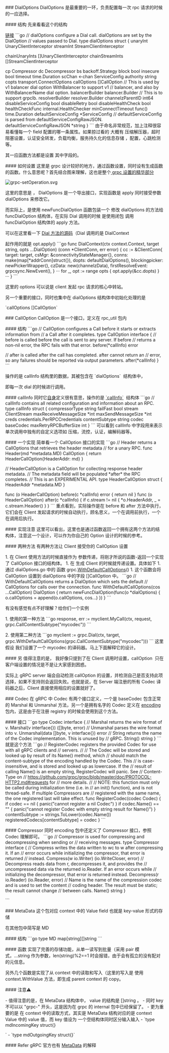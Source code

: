\### DialOptions
DialOptions 是最重要的一环，负责配置每一次 rpc 请求的时候的一应选择。

\#### 结构
先来看看这个的结构

[链接](https://sourcegraph.com/github.com/grpc/grpc-go/-/blob/dialoptions.go#L41)
\`\`\`go
// dialOptions configure a Dial call. dialOptions are set by the DialOption
// values passed to Dial.
type dialOptions struct {
 unaryInt UnaryClientInterceptor
 streamInt StreamClientInterceptor

 chainUnaryInts []UnaryClientInterceptor
 chainStreamInts []StreamClientInterceptor

 cp Compressor
 dc Decompressor
 bs backoff.Strategy
 block bool
 insecure bool
 timeout time.Duration
 scChan <-chan ServiceConfig
 authority string
 copts transport.ConnectOptions
 callOptions []CallOption
 // This is used by v1 balancer dial option WithBalancer to support v1
 // balancer, and also by WithBalancerName dial option.
 balancerBuilder balancer.Builder
 // This is to support grpclb.
 resolverBuilder resolver.Builder
 channelzParentID int64
 disableServiceConfig bool
 disableRetry bool
 disableHealthCheck bool
 healthCheckFunc internal.HealthChecker
 minConnectTimeout func() time.Duration
 defaultServiceConfig \*ServiceConfig // defaultServiceConfig is parsed from defaultServiceConfigRawJSON.
 defaultServiceConfigRawJSON \*string
}
\`\`\`
由于命名非常规范，加上注释很容易看懂每一个 field 配置的哪一条属性。如果掠过看的 大概有 压缩解压器，超时阻塞设置，认证安全转发，负载均衡，服务持久化的信息存储 ，配置，心跳检测等。

其一应函数方法都是设置 其中字段的。

\#### 如何设置
这里是 grpc 设计较好的地方，通过函数设置，同时设有生成函数的函数。什么意思呢？首先结合图来理解，这也是整个[ grpc 设置的精华部分](https://sourcegraph.com/github.com/grpc/grpc-go/-/blob/dialoptions.go#L74)

![grpc-setOperation.svg](https://cdn.nlark.com/yuque/0/2019/svg/176280/1564060510943-3faee934-4035-474e-ac4d-b8ae9ee446b1.svg#align=left&display=inline&height=261&margin=%5Bobject%20Object%5D&name=grpc-setOperation.svg&originHeight=261&originWidth=714&size=11210&status=done&style=none&width=714)

这里的意思是 ， DialOptions 是一个导出接口，实现函数是 apply 同时接受参数 dialOptions 来修改它。

而实际上，是使用 newFuncDialOption 函数包装一个 修改 dialOptions 的方法给 funcDialOption 结构体，在实际 Dial 调用的时候 是使用闭包 调用 funcDialOption 结构体的 apply 方法。

可以在这里看一下 [Dial 方法的源码](https://sourcegraph.com/github.com/grpc/grpc-go/-/blob/clientconn.go#L123)（Dial 调用的是 DialContext

起作用的就是 opt.apply()
\`\`\`go
func DialContext(ctx context.Context, target string, opts ...DialOption) (conn \*ClientConn, err error) {
 cc := &ClientConn{
 target: target,
 csMgr: &connectivityStateManager{},
 conns: make(map[\*addrConn]struct{}),
 dopts: defaultDialOptions(),
 blockingpicker: newPickerWrapper(),
 czData: new(channelzData),
 firstResolveEvent: grpcsync.NewEvent(),
 }
 ···
 for \_, opt := range opts {
 opt.apply(&cc.dopts)
 }
 ···
}
\`\`\`

这里的 options 可以说是 client 发起 rpc 请求的核心中转站。

另一个重要的接口，同时也集中在 dialOptions 结构体中初始化处理的是

\`callOptions []CallOption\`

\### CallOption
CallOption 是一个接口，定义在 rpc\_util 包内

\#### 结构
\`\`\`go
// CallOption configures a Call before it starts or extracts information from
// a Call after it completes.
type CallOption interface {
 // before is called before the call is sent to any server. If before
 // returns a non-nil error, the RPC fails with that error.
 before(\*callInfo) error

 // after is called after the call has completed. after cannot return an
 // error, so any failures should be reported via output parameters.
 after(\*callInfo)
}
\`\`\`

操作的是 callInfo 结构里的数据，其被包含在 \`dialOptions\`  结构体中，

即每一次 dial 的时候进行调用。

\#### callInfo
同时它[自身](https://sourcegraph.com/github.com/grpc/grpc-go/-/blob/rpc\_util.go#L176)定义很有意思，操作的是 [\`callInfo\`](https://sourcegraph.com/github.com/grpc/grpc-go/-/blob/rpc\_util.go#L155)  结构体
\`\`\`go
// callInfo contains all related configuration and information about an RPC.
type callInfo struct {
 compressorType string
 failFast bool
 stream ClientStream
 maxReceiveMessageSize \*int
 maxSendMessageSize \*int
 creds credentials.PerRPCCredentials
 contentSubtype string
 codec baseCodec
 maxRetryRPCBufferSize int
}
\`\`\`
可以看到 callInfo 中字段用来表示 单次调用中独有的自定义选项如 压缩，流控，认证，编解码器等。

\#### 一个实现
简单看一个 CallOption 接口的实现
\`\`\`go
// Header returns a CallOptions that retrieves the header metadata
// for a unary RPC.
func Header(md \*metadata.MD) CallOption {
 return HeaderCallOption{HeaderAddr: md}
}

// HeaderCallOption is a CallOption for collecting response header metadata.
// The metadata field will be populated \*after\* the RPC completes.
// This is an EXPERIMENTAL API.
type HeaderCallOption struct {
 HeaderAddr \*metadata.MD
}

func (o HeaderCallOption) before(c \*callInfo) error { return nil }
func (o HeaderCallOption) after(c \*callInfo) {
 if c.stream != nil {
 \*o.HeaderAddr, \_ = c.stream.Header()
 }
}
\`\`\`
重点看到，实际操作是在 before 和 after 方法中执行，它们会在 Client 发起请求的时候自动执行，顾名思义，一个在调用前执行，一个在调用后执行。

\#### 实现注意
这里可以看出，这里也是通过函数返回一个拥有这两个方法的结构体，注意这一个设计，可以作为你自己的 Option 设计的时候的参考。

\#### 两种方法
有两种方法让 Client 接受你的 CallOption 设置

1\. 在 Client 使用方法的时候直接作为 参数传递，将刚才所说的函数-返回一个实现了 CallOption 接口的结构体。
1\. 在 生成 Client 的时候就传递设置。具体如下
 1\. 通过 dialOptions.go 中的 函数 grpc.[WithDefaultCallOptions](https://sourcegraph.com/github.com/grpc/grpc-go/-/blob/dialoptions.go#L155:59)()
 1\. 这个函数会将 CallOption 设置到 dialOptions 中的字段 []CallOption 中。
\`\`\`go
// WithDefaultCallOptions returns a DialOption which sets the default
// CallOptions for calls over the connection.
func WithDefaultCallOptions(cos ...CallOption) DialOption {
 return newFuncDialOption(func(o \*dialOptions) {
 o.callOptions = append(o.callOptions, cos...)
 })
}
\`\`\`

有没有感觉有点不好理解？给你们一个实例

1\. 使用的第一种方法
\`\`\`go
response, err := myclient.MyCall(ctx, request, grpc.CallContentSubtype("mycodec"))
\`\`\`

2\. 使用第二种方法
\`\`\`go
myclient := grpc.Dial(ctx, target, grpc.WithDefaultCallOptions(grpc.CallContentSubtype("mycodec")))
\`\`\`
这里假设 我们设置了一个 mycodec 的译码器。马上下面解释它的设计。

\#### 另
值得注意的是， 我好像只提到了在 Client 调用时设置，callOption  只在客户端设置的情况是不是让大家感到困惑。

实际上 gRPC server 端会自动检测 callOption 的设置，并检测自己是否支持此项选择，如果不支持则会返回失败。也就是说，在 Server 端注册的所有 Codec 译码器之后，Client 直接使用相应的设置就好了。

\### Codec
在 gRPC 中 Codec 有两个接口定义，一个是 baseCodec 包含正常的 Marshal 和 Unmarshal 方法，另一个是拥有名字的 Codec 定义在 [encoding](https://sourcegraph.com/github.com/grpc/grpc-go/-/blob/encoding/encoding.go#L74:22) 包内，这是由于在注册 registry 的时候会使用到这个方法。

\#### 接口
\`\`\`go
type Codec interface {
 // Marshal returns the wire format of v.
 Marshal(v interface{}) ([]byte, error)
 // Unmarshal parses the wire format into v.
 Unmarshal(data []byte, v interface{}) error
 // String returns the name of the Codec implementation. This is unused by
 // gRPC.
 String() string
}
\`\`\`
就是这个方法
\`\`\`go
// RegisterCodec registers the provided Codec for use with all gRPC clients and
// servers.
//
// The Codec will be stored and looked up by result of its Name() method, which
// should match the content-subtype of the encoding handled by the Codec. This
// is case-insensitive, and is stored and looked up as lowercase. If the
// result of calling Name() is an empty string, RegisterCodec will panic. See
// Content-Type on
// https://github.com/grpc/grpc/blob/master/doc/PROTOCOL-HTTP2.md#requests for
// more details.
//
// NOTE: this function must only be called during initialization time (i.e. in
// an init() function), and is not thread-safe. If multiple Compressors are
// registered with the same name, the one registered last will take effect.
func RegisterCodec(codec Codec) {
 if codec == nil {
 panic("cannot register a nil Codec")
 }
 if codec.Name() == "" {
 panic("cannot register Codec with empty string result for Name()")
 }
 contentSubtype := strings.ToLower(codec.Name())
 registeredCodecs[contentSubtype] = codec
}
\`\`\`

\#### Compressor
同时 encoding 包中还定义了 Compressor 接口，参照 Codec 理解即可。
\`\`\`go
// Compressor is used for compressing and decompressing when sending or
// receiving messages.
type Compressor interface {
 // Compress writes the data written to wc to w after compressing it. If an
 // error occurs while initializing the compressor, that error is returned
 // instead.
 Compress(w io.Writer) (io.WriteCloser, error)
 // Decompress reads data from r, decompresses it, and provides the
 // uncompressed data via the returned io.Reader. If an error occurs while
 // initializing the decompressor, that error is returned instead.
 Decompress(r io.Reader) (io.Reader, error)
 // Name is the name of the compression codec and is used to set the content
 // coding header. The result must be static; the result cannot change
 // between calls.
 Name() string
}

\`\`\`

\### MetaData
这个包对应 context 中的 Value field 也就是 key-value 形式的存储

在其他包中简写是 MD

\#### 结构
\`\`\`go
type MD map[string][]string
\`\`\`

\#### 函数
实现了完善的存储功能，从单一读写到批量（采用 pair 模式，...string 作为参数，len(string)%2==1 时会报错，由于会有孤立的没有配对的元信息。

另外几个函数是实现了从 context 中的读取和写入（这里的写入是 使用 context.WithValue 方法，即生成 parent context 的 copy。

\#### 注意⚠️

\- 值得注意的是，在 MetaData 结构体中， value 的结构是 []string 。
\- 同时 key 不可以以 "grpc-" 开头，这是因为在 grpc 的 internal 包中已经保留了。
\- 更为重要的是 在 context 中的读取方式，其实是 MetaData 结构对应的是 context Value 中的 value 值，而 key 值设为 一个空结构体同时区分输入输入
 \- \`type mdIncomingKey struct{}

\`
 \- \`type mdOutgoingKey struct{}\`

\#### Refer
gRPC 官方也有 [MetaData](https://github.com/grpc/grpc-go/blob/master/Documentation/grpc-metadata.md) 的解释